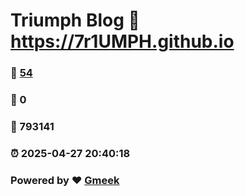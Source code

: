# Triumph Blog :link: https://7r1UMPH.github.io 
### :page_facing_up: [54](https://7r1UMPH.github.io/tag.html) 
### :speech_balloon: 0 
### :hibiscus: 793141 
### :alarm_clock: 2025-04-27 20:40:18 
### Powered by :heart: [Gmeek](https://github.com/Meekdai/Gmeek)
